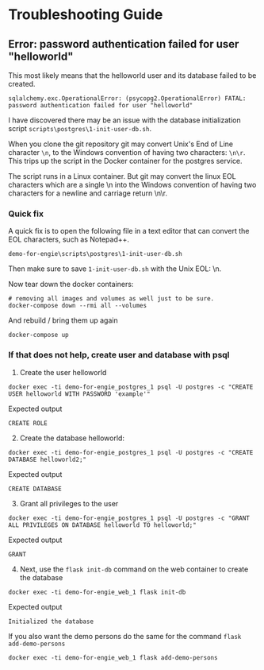 # Troubleshooting Guide

## Error: password authentication failed for user "helloworld"

This most likely means that the helloworld user and its database failed to be created.

```
sqlalchemy.exc.OperationalError: (psycopg2.OperationalError) FATAL:  password authentication failed for user "helloworld"
```

I have discovered there may be an issue with the database initialization script `scripts\postgres\1-init-user-db.sh`.

When you clone the git repository git may convert Unix's End of Line character `\n`, to the Windows convention of having two characters: `\n\r`.
This trips up the script in the Docker container for the postgres service.

The script runs in a Linux container. But git may convert the linux EOL characters which are a single \n into the Windows convention of having two characters for a newline and carriage return \n\r.

### Quick fix

A quick fix is to open the following file in a text editor that can convert the EOL characters, such as Notepad++.

`demo-for-engie\scripts\postgres\1-init-user-db.sh`

Then make sure to save `1-init-user-db.sh` with the Unix EOL: \n.

Now tear down the docker containers:

```
# removing all images and volumes as well just to be sure.
docker-compose down --rmi all --volumes
```

And rebuild / bring them up again 

```
docker-compose up
```

### If that does not help, create user and database with psql

1. Create the user helloworld

```
docker exec -ti demo-for-engie_postgres_1 psql -U postgres -c "CREATE USER helloworld WITH PASSWORD 'example'"
```

Expected output

```
CREATE ROLE
```

2. Create the database helloworld:

```
docker exec -ti demo-for-engie_postgres_1 psql -U postgres -c "CREATE DATABASE helloworld2;"
```

Expected output

```
CREATE DATABASE
```

3. Grant all privileges to the user

```
docker exec -ti demo-for-engie_postgres_1 psql -U postgres -c "GRANT ALL PRIVILEGES ON DATABASE helloworld TO helloworld;"
```

Expected output

```
GRANT
```

4. Next, use the `flask init-db` command on the web container to create the database

```
docker exec -ti demo-for-engie_web_1 flask init-db
```

Expected output

```
Initialized the database
```

If you also want the demo persons do the same for the command `flask add-demo-persons`

```
docker exec -ti demo-for-engie_web_1 flask add-demo-persons
```

